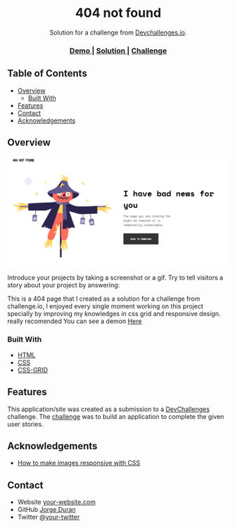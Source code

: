 <!-- Please update value in the {}  -->

<h1 align="center">404 not found</h1>

<div align="center">
   Solution for a challenge from  <a href="http://devchallenges.io" target="_blank">Devchallenges.io</a>.
</div>

<div align="center">
  <h3>
    <a href="https://jorgeduranalcala.github.io/404-page/">
      Demo
    </a>
    <span> | </span>
    <a href="https://github.com/JorgeDuranAlcala/404-page/blob/master/docs/index.html">
      Solution
    </a>
    <span> | </span>
    <a href="https://devchallenges.io/challenges/wBunSb7FPrIepJZAg0sY">
      Challenge
    </a>
  </h3>
</div>

<!-- TABLE OF CONTENTS -->

## Table of Contents

- [Overview](#overview)
  - [Built With](#built-with)
- [Features](#features)
- [Contact](#contact)
- [Acknowledgements](#acknowledgements)

<!-- OVERVIEW -->

## Overview

<!-- ![screenshot](https://user-images.githubusercontent.com/16707738/92399059-5716eb00-f132-11ea-8b14-bcacdc8ec97b.png) -->

![screenshot](https://github.com/JorgeDuranAlcala/404-page/blob/media/screenshot-404-page.png?raw=true)

Introduce your projects by taking a screenshot or a gif. Try to tell visitors a story about your project by answering:

This is a 404 page that I created as a solution for a challenge from challenge.io, I enjoyed every single moment working
on this project specially by improving my knowledges in css grid and responsive design. really recomended
You can see a demon [Here](https://jorgeduranalcala.github.io/404-page/)

### Built With

<!-- This section should list any major frameworks that you built your project using. Here are a few examples.-->

- [HTML](https://developer.mozilla.org/en-US/docs/Web/HTML)
- [CSS](https://developer.mozilla.org/en-US/docs/Web/CSS)
- [CSS-GRID](https://developer.mozilla.org/en-US/docs/Web/CSS/grid)

## Features

<!-- List the features of your application or follow the template. Don't share the figma file here :) -->

This application/site was created as a submission to a [DevChallenges](https://devchallenges.io/challenges) challenge. The [challenge](https://devchallenges.io/challenges/wBunSb7FPrIepJZAg0sY) was to build an application to complete the given user stories.

## Acknowledgements

<!-- This section should list any articles or add-ons/plugins that helps you to complete the project. This is optional but it will help you in the future. For exmpale -->

- [How to make images responsive with CSS](https://www.freecodecamp.org/news/css-responsive-image-tutorial/)

## Contact

- Website [your-website.com](https://portfolio-3g11gvtol-jorgeduranalcala.vercel.app/)
- GitHub [Jorge Duran](https://github.com/JorgeDuranAlcala)
- Twitter [@your-twitter](https://twitter.com/JorgeDuCala)
